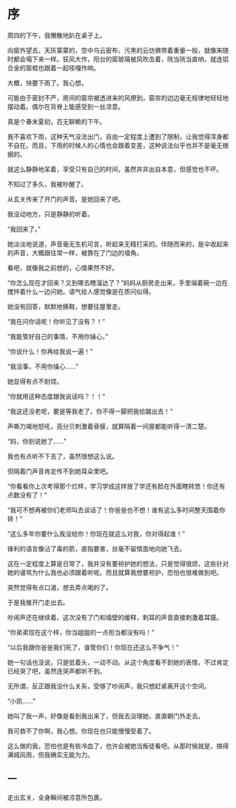 # 序

周四的下午，我懒散地趴在桌子上。

向窗外望去，天灰蒙蒙的，空中乌云密布，污黑的云仿佛带着重量一般，就像来随时都会塌下来一样。狂风大作，阳台的窗玻璃被风吹击着，咣当咣当直响，就连铝合金的窗框也跟着一起吱嘎作响。

大概，快要下雨了。我心想。

可能由于密封不严，房间的窗帘被透进来的风撩到，窗帘的边边毫无规律地轻轻地摆动着。偶尔在背脊上能感受到一丝凉意。

真是个春末夏初，百无聊赖的下午。

我不喜欢下雨，这种天气没法出门，自由一定程度上遭到了限制，让我觉得浑身都不自在。而且，下雨的时候人的心情也会跟着变差，这种说法似乎也并不是毫无根据的。

就这么静静地呆着，享受只有自己的时间，虽然并非出自本意，但感觉也不坏。

不知过了多久，我被吵醒了。

从玄关传来了开门的声音。是她回来了吧。

我没动地方，只是静静的听着。

“我回来了。”

她淡淡地说道，声音毫无生机可言，听起来无精打采的。伴随而来的，是伞收起来的声音，大概跟往常一样，被靠在了门边的墙角。

看吧，就像我之前想的，心情果然不好。

“你怎么现在才回来？又到哪去瞎溜达了？”妈妈从厨房走出来，手里端着碗一边在搅拌着什么一边问她。语气给人感觉像是在质问似得。

她没有回答，默默地换鞋，想要往屋里走。

“我在问你话呢！你听见了没有？！”

“我能管好自己的事情，不用你操心。”

“你说什么！你再给我说一遍！”

“我没事，不用你操心……”

她显得有点不耐烦。

“你就用这种态度跟我说话吗？！！”

“我这还没老呢，要是等我老了，你不得一脚把我给踹出去！”

声嘶力竭地怒吼，高分贝刺激着骨膜，就算隔着一间屋都能听得一清二楚。

“妈，你别说她了……”

我也有点听不下去了，虽然很想这么说。

但隔着门声音肯定传不到她耳朵里吧。

“你看看你上次考得那个烂样，学习学成这样放了学还有脸在外面瞎转悠！你还有点数没有了！”

“我可不想再被你们老师叫去谈话了！你爸爸也不想！谁有这么多时间整天围着你转！”

“这么多年你要什么我没给你！你现在就这么对我，你对得起谁！”

锋利的语言像沾了毒的箭，直指要害，丝毫不留情面地向她飞去。

这在一定程度上算是日常了，我并没有要袒护她的想法，只是觉得很烦，这些针对她的谩骂为什么我也必须跟着听呢。而且就算我想要袒护，恐怕也很难做到吧。

突然觉得有点口渴，想去弄点喝的了。

于是我推开门走出去。

吵闹声还在继续着。这次没有了门和墙壁的缓释，刺耳的声音直接刺激着耳膜。

“你弟弟现在这个样，你当姐姐的一点担当都没有吗！”

“以后我跟你爸爸我们死了，谁管你们！你现在还这么不争气！”

她一句话也没说，只是低着头，一动不动。从这个角度看不到她的表情，不过肯定已经哭了吧，虽然连哭声都听不到。

无所谓，反正跟我没什么关系，受够了吵闹声，我只想赶紧离开这个空间。

“小凯……”

她叫了我一声，好像是看到我出来了，但我去没理她，直直朝门外走去。

我可救不了你啊，我心想。你现在也只能慢慢受着了。

这么做的我，恐怕也是有些冷血了，也许会被她当叛徒看吧。从那时候就是，搞得满城风雨，但我确实无能为力。





## 一

走出玄关，全身瞬间被凉意所包裹。
